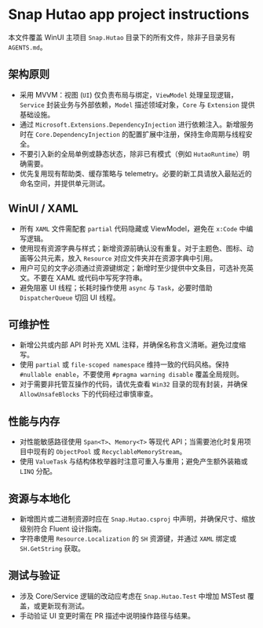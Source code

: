 # Snap Hutao app project instructions

本文件覆盖 WinUI 主项目 `Snap.Hutao` 目录下的所有文件，除非子目录另有 `AGENTS.md`。

## 架构原则
- 采用 MVVM：视图 (`UI`) 仅负责布局与绑定，`ViewModel` 处理呈现逻辑，`Service` 封装业务与外部依赖，`Model` 描述领域对象，`Core` 与 `Extension` 提供基础设施。
- 通过 `Microsoft.Extensions.DependencyInjection` 进行依赖注入。新增服务时在 `Core.DependencyInjection` 的配置扩展中注册，保持生命周期与线程安全。
- 不要引入新的全局单例或静态状态，除非已有模式（例如 `HutaoRuntime`）明确需要。
- 优先复用现有帮助类、缓存策略与 telemetry。必要的新工具请放入最贴近的命名空间，并提供单元测试。

## WinUI / XAML
- 所有 `XAML` 文件需配套 `partial` 代码隐藏或 ViewModel，避免在 `x:Code` 中编写逻辑。
- 使用现有资源字典与样式；新增资源前确认没有重复。对于主题色、图标、动画等公共元素，放入 `Resource` 对应文件夹并在资源字典中引用。
- 用户可见的文字必须通过资源键绑定；新增时至少提供中文条目，可选补充英文。不要在 XAML 或代码中写死字符串。
- 避免阻塞 UI 线程；长耗时操作使用 `async` 与 `Task`，必要时借助 `DispatcherQueue` 切回 UI 线程。

## 可维护性
- 新增公共或内部 API 时补充 XML 注释，并确保名称含义清晰。避免过度缩写。
- 使用 `partial` 或 `file-scoped namespace` 维持一致的代码风格。保持 `#nullable enable`，不要使用 `#pragma warning disable` 覆盖全局规则。
- 对于需要非托管互操作的代码，请优先查看 `Win32` 目录的现有封装，并确保 `AllowUnsafeBlocks` 下的代码经过审慎审查。

## 性能与内存
- 对性能敏感路径使用 `Span<T>`、`Memory<T>` 等现代 API；当需要池化时复用项目中现有的 `ObjectPool` 或 `RecyclableMemoryStream`。
- 使用 `ValueTask` 与结构体枚举器时注意可重入与重用；避免产生额外装箱或 `LINQ` 分配。

## 资源与本地化
- 新增图片或二进制资源时应在 `Snap.Hutao.csproj` 中声明，并确保尺寸、缩放级别符合 Fluent 设计指南。
- 字符串使用 `Resource.Localization` 的 `SH` 资源键，并通过 `XAML` 绑定或 `SH.GetString` 获取。

## 测试与验证
- 涉及 Core/Service 逻辑的改动应考虑在 `Snap.Hutao.Test` 中增加 MSTest 覆盖，或更新现有测试。
- 手动验证 UI 变更时需在 PR 描述中说明操作路径与结果。
